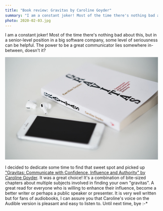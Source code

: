 ```yaml
---
title: "Book review: Gravitas by Caroline Goyder"
summary: "I am a constant joker! Most of the time there's nothing bad about this, but in a senior-level position in big software company, some level of seriousness can be helpful. The power to be a great communicator lies somewhere in-between, doesn't it?"
photo: 2020-02-03.jpg
---
```


I am a constant joker! Most of the time there's nothing bad about this, but in a senior-level position in a big software company, some level of seriousness can be helpful. The power to be a great communicator lies somewhere in-between, doesn't it?

![Picture of a "Gravitas: Communicate with Confidence, Influence and Authority" book](2020-02-03-1.jpg)

I decided to dedicate some time to find that sweet spot and picked up ["Gravitas: Communicate with Confidence, Influence and Authority" by Caroline Goyder](https://www.goodreads.com/book/show/18685594-gravitas). It was a great choice! It's a combination of bite-sized chapters about multiple subjects involved in finding your own "gravitas". A great read for everyone who is willing to enhance their influence, become a better writer or perhaps a public speaker or presenter. It is very well written but for fans of audiobooks, I can assure you that Caroline's voice on the Audible version is pleasant and easy to listen to. Until next time, bye :-*
